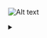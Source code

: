 ![Alt text](https://g.gravizo.com/source/custom_mark10?https%3A%2F%2Fraw.githubusercontent.com%2Ffreakhill%2Fsteve%2Fmaster%2FREADME.md)
<details> 
<summary></summary>
custom_mark10
digraph steve {
    rankdir=LR;
    size="8,5"
    node [shape = doublecircle]; Neutral PKB LWV RWV ALB SWY DCK FLK DOWN;
    node [shape = circle];

    // stances
    //subgraph clusterFromNeutral {
    //    rank = same; Neutral; PKB; LWV; RWV; ALB; SWY; DCK; FLK;
    //}

    // switch to stances
    Neutral -> PKB [ label = "f3+4" ];
    Neutral -> LWV [ label = "3" ];
    Neutral -> RWV [ label = "4" ];
    Neutral -> ALB [ label = "3+4" ];
    Neutral -> SWY [ label = "b3 or b4" ];
    Neutral -> DCK [ label = "f3 or f4" ];
    Neutral -> FLK [ label = "b3+4" ];

    // from neutral stance!
    "b+1" [ label "b+1 (i13)" ];
    "qcf+1" [ label "qcf+1 (i16)" ];
    "df+1,2~1" [ label "df+1,2~1 (i13)" ];
    "1,2,1" [ label "1,2,1 (i10)" ];
    "1,d+1" [ label "1,d+1 (i10)" ];
    "1,1,d+1" [ label "1,1,d+1 (i10)" ];
    "2,1" [ label "2,1 (i12)" ];
    "f+2,1" [ label "f+2,1 (i21)" ];
    Neutral -> "b+1";
    Neutral -> "qcf+1";
    Neutral -> "df+1,2~1";
    Neutral -> "1,2,1";
    Neutral -> "1,d+1",
    Neutral -> "1,1,d+1";
    Neutral -> "2,1";
    Neutral -> "f+2,1";
    "b+1" -> FLK [ label = "b -1/+9/CS" ];
    "qcf+1" -> FLK [ label = "b -3/KND/KND" ];
    "df+1,2~1" -> FLK [ label = "b 0/+4/CS" ];
    "1,2,1" -> FLK [ label = "b -1/+5/+5" ];
    "1,d+1" -> FLK [ label = "b 0/+6/+11" ];
    "1,1,d+1" -> FLK [ label = "b 0/+6/+11" ];
    "2,1" -> FLK [ label = "b +3/+14GB/+14" ];
    "f+2,1" -> FLK [ label = "b +1/+5/+5" ];
    
    // from LWV
    "LWV 1,f+1,1" [ label = "1,f+1,1 (i23)";
    LWV -> "LWV 1,f+1,1";
    "LWV 1,f+1,1" -> FLK [ label = "b +4/+8/CS" ];
    
    // from PAB
    "PAB b+1,1,2,1" [ label = "b+1,1,2,1 (i18)" ];
    PAB -> "PAB b+1,1,2,1";
    "PAB b+1,1,2,1" -> FLK [ label = "b -3/KND/KND" ];
    
    // from FLK
    "FLK 1" [ label = "1 (i12)" ];
    "FLK 1,1" [ label = "1,1 (i12)" ];
    "FLK 1,1,1" [ label = "1,1,1 (i12)" ];
    FLK -> "FLK 1";
    FLK -> "FLK 1,1";
    FLK -> "FLK 1,1,1";
    "FLK 1" -> FLK [ label = "b -1/+10/+10" ];
    "FLK 1,1" -> FLK [ label = "b -3/+5/+5" ];
    "FLK 1,1,1" -> FLK [ label = "b -4/+4/+4" ];
    "FLK 1" -> ALB [ label = "b+3+4" ];
    "FLK 1" -> "ALB 2" [ label = "b+3+4,2 CH combo" ];
    "FLK 1,1" -> ALB [ label = "b+3+4" ];
    "FLK 1,1,1" -> ALB [ label = "b+3+4" ];
    
    // from ALB
    "ALB 2" [ label = "2" ];
}
custom_mark10
</details>
